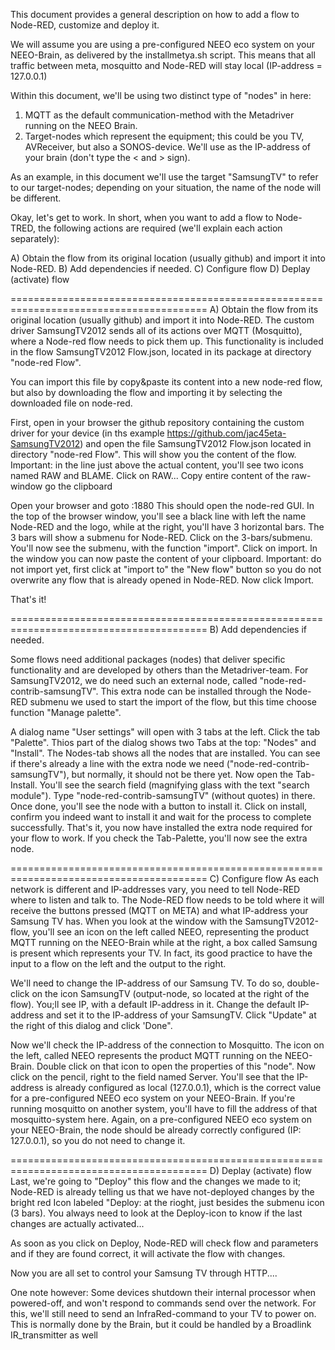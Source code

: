 This document provides a general description on how to add a flow to Node-RED, customize and deploy it.

We will assume you are using a pre-configured NEEO eco system on your NEEO-Brain, as delivered by the installmetya.sh script.
This means that all traffic between meta, mosquitto and Node-RED will stay local (IP-address = 127.0.0.1) 

Within this document, we'll be using two distinct type of "nodes" in here:


1) MQTT as the default communication-method with the Metadriver running on the NEEO Brain.
2) Target-nodes which represent the equipment; this could be you TV, AVReceiver, but also a SONOS-device.
We'll use <ip-address Brain> as the IP-address of your brain (don't type the < and > sign).

As an example, in this document we'll use the target "SamsungTV" to refer to our target-nodes; depending on your situation, the name of the node will be different.  

Okay, let's get to work.
In short, when you want to add a flow to Node-TRED, the following actions are required (we'll explain each action separately):

A) Obtain the flow from its original location (usually github) and import it into Node-RED.
B) Add dependencies if needed.
C) Configure flow
D) Deplay (activate) flow


========================================================================================
A) Obtain the flow from its original location (usually github) and import it into Node-RED.
The custom driver SamsungTV2012 sends all of its actions over MQTT (Mosquitto), where a Node-red flow needs to pick them up.
This functionality is included in the flow SamsungTV2012 Flow.json, located in its package at directory "node-red Flow".

You can import this file by copy&paste its content into a new node-red flow, but also by downloading the flow and importing it by selecting the downloaded file on node-red. 

First, open  in your browser the github repository containing the custom driver for your device (in ths example https://github.com/jac45eta-SamsungTV2012) and open the file SamsungTV2012 Flow.json located in directory "node-red Flow". This  will show you the content of the flow.
Important: in the line just above the actual content, you'll see two icons named RAW and BLAME. Click on RAW...
Copy entire content of the raw-window go the clipboard 

Open your browser and goto <ip-address Brain>:1880
This should open the node-red GUI.
In the top of the browser window, you'll see a black line with left the name Node-RED and the logo, while at the right, you'll have 3 horizontal bars. The 3 bars will show a submenu for Node-RED.
Click on the 3-bars/submenu. 
You'll now see the submenu, with the function "import". Click on import.
In the window you can now paste the content of your clipboard.
Important: do not import yet, first click at "import to" the "New flow" button so you do not overwrite any flow that is already opened in Node-RED.
Now click Import.

That's it!

========================================================================================
B) Add dependencies if needed.

Some flows need additional packages (nodes) that deliver specific functionality and are developed by others than the Metadriver-team. 
For SamsungTV2012, we do need such an external node, called "node-red-contrib-samsungTV". 
This extra node can be installed  through the Node-RED submenu we used to start the import of the flow, but this time choose function "Manage palette". 

A dialog name "User settings" will open with 3 tabs at the left. Click the tab "Palette". Thios part of the dialog shows two Tabs at the top: "Nodes" and "Install". 
The Nodes-tab shows all the nodes that are installed. You can see if there's already a line with the extra node we need ("node-red-contrib-samsungTV"), but normally, it should not be there yet.
Now open the Tab-Install. You'll see the search field (magnifying glass with the text "search module"). Type "node-red-contrib-samsungTV" (without quotes) in there.
Once done, you'll see the node with a button to install it. Click on install, confirm you indeed want to install it and wait for the process to complete successfully.
That's it, you now have installed the extra node required for your flow to work. If you check the Tab-Palette, you'll now see the extra node.

========================================================================================
C) Configure flow
As each network is different and IP-addresses vary, you need to tell Node-RED where to listen and talk to.
The Node-RED flow needs to be told where it will receive the buttons pressed (MQTT on META) and what IP-address your Samsung TV has.
When you look at the window with the SamsungTV2012-flow, you'll see an icon on the left called NEEO, representing the product MQTT running on the NEEO-Brain while at the right, a box called Samsung is present which represents your TV.
In fact, its good practice to have the input to a flow on the left and the output to the right.

We'll need to change the IP-address of our Samsung TV. To do so, double-click on the icon SamsungTV (output-node, so located at the right of the flow). You;ll see IP, with a default IP-address in it. Change the default IP-address and set it to the IP-address of your SamsungTV.
Click "Update" at the right of this dialog and click 'Done".

Now we'll check the IP-address of the connection to Mosquitto. The icon on the left, called NEEO represents the product MQTT running on the NEEO-Brain. Double click on that icon to open the properties of this "node". Now click on the pencil, right to the field named Server.
You'll see that the IP-address is already configured as local (127.0.0.1), which is the correct value for a pre-configured NEEO eco system on your NEEO-Brain. If you're running mosquitto on another system, you'll have to fill the address of that mosquitto-system here.
Again, on a pre-configured NEEO eco system on your NEEO-Brain, the node should be already correctly configured (IP: 127.0.0.1), so you do not need to change it. 

========================================================================================
D) Deplay (activate) flow
Last, we're going to "Deploy" this flow and the changes we made to it; Node-RED is already telling us that we have not-deployed changes by the bright red Icon labeled "Deploy: at the rioght, just besides the submenu icon (3 bars).
You always need to look at the Deploy-icon to know if the last changes are actually activated...

As soon as you click on Deploy, Node-RED will check flow and parameters and if they are found correct, it will activate the flow with changes. 

Now you are all set to control your Samsung TV through HTTP.... 

One note however: Some devices shutdown their internal processor when powered-off, and won't respond to commands send over the network.
For this, we'll still need to send an InfraRed-command to  your TV to power on. This is normally done by the Brain, but it could be handled by a Broadlink IR_transmitter as well

